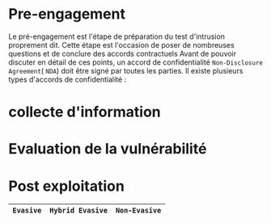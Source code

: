 # Pre-engagement 
Le pré-engagement est l'étape de préparation du test d'intrusion proprement dit. Cette étape est l'occasion de poser de nombreuses questions et de conclure des accords contractuels
Avant de pouvoir discuter en détail de ces points, un accord de confidentialité `Non-Disclosure Agreement`( `NDA`) doit être signé par toutes les parties. Il existe plusieurs types d'accords de confidentialité :
# collecte d'information
# Evaluation de la vulnérabilité 

# Post exploitation 
|**`Evasive`**|**`Hybrid Evasive`**|**`Non-Evasive`**|
|---|---|---|